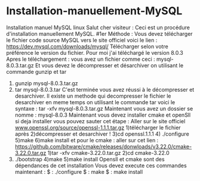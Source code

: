# Installation-manuellement-MySQL
Installation manuel MySQL linux 
Salut cher visiteur : 
Ceci est un procédure d'installation manuellement MySQL. 
        #1er Méthode : 
Vous devez télécharger le fichier code source MySQL vers le site officiel 
voici le lien : https://dev.mysql.com/downloads/mysql/
Télécharger selon votre préférence le version du fichier.
Pour moi j'ai téléchargé le version 8.0.3
Apres le téléchargement : vous avez un fichier comme ceci : mysql-8.0.3.tar.gz 
Et vous devez le décompresser et désarchiver on utilisant le commande gunzip et tar 
1) gunzip mysql-8.0.3.tar.gz
2) tar mysql-8.0.3.tar
C'est terminée vous avez réussi à le décompresser et desarchiver.
Il existe un methode qui decompresser le fichier le desarchiver en meme temps on utilisant le commande tar voici le syntaxe : tar -xfv mysql-8.0.3.tar.gz
Maintenant vous avez un dossier se nomme : mysql-8.0.3
Maintenant vous devez installer cmake et openSll si deja installer vous pouvez sauter cet étape : Aller sur le site officiel www.openssl.org/source/openssl-1.1.1.tar.gz 1)télécharger le fichier après 2)décompresser et desarchiver ! 3)cd openssl.1.1.1 4) ./configure 5)make 6)make install  et pour le cmake : aller sur cet lien : https://github.com/bitware/cmake/releases/donwloads/v3.22.0/cmake-3.22.0.tar.gz 1)tar -xfv cmake-3.22.0.tar.gz 2)cd cmake-3.22.0
3) ./bootstrap 4)make 5)make install
Opensll et cmake sont des dépendances de cet installation
Vous devez execute ces commandes maintenant :
$ : ./configure
$ : make
$ : make install 
